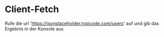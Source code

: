 # Client-Fetch

Rufe die url 'https://jsonplaceholder.typicode.com/users' auf und gib das Ergebnis in der Konsole aus